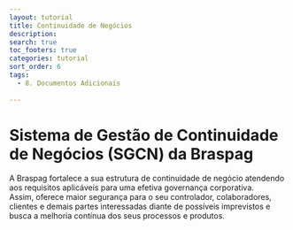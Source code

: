 ```yaml
---
layout: tutorial
title: Continuidade de Negócios
description:
search: true
toc_footers: true
categories: tutorial
sort_order: 6
tags:
  - 8. Documentos Adicionais
  
---
```


# Sistema de Gestão de Continuidade de Negócios (SGCN) da Braspag

A Braspag fortalece a sua estrutura de continuidade de negócio atendendo aos requisitos aplicáveis para uma efetiva governança corporativa.
<br/>Assim, oferece maior segurança para o seu controlador, colaboradores, clientes e demais partes interessadas diante de possíveis imprevistos e busca a melhoria contínua dos seus processos e produtos.
